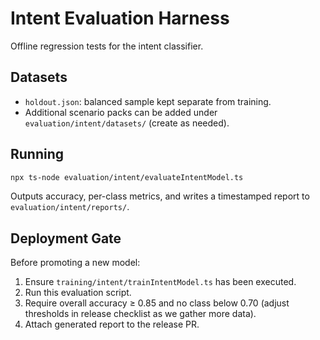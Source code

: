# Intent Evaluation Harness

Offline regression tests for the intent classifier.

## Datasets
- `holdout.json`: balanced sample kept separate from training.
- Additional scenario packs can be added under `evaluation/intent/datasets/` (create as needed).

## Running
```bash
npx ts-node evaluation/intent/evaluateIntentModel.ts
```

Outputs accuracy, per-class metrics, and writes a timestamped report to `evaluation/intent/reports/`.

## Deployment Gate
Before promoting a new model:
1. Ensure `training/intent/trainIntentModel.ts` has been executed.
2. Run this evaluation script.
3. Require overall accuracy ≥ 0.85 and no class below 0.70 (adjust thresholds in release checklist as we gather more data).
4. Attach generated report to the release PR.
